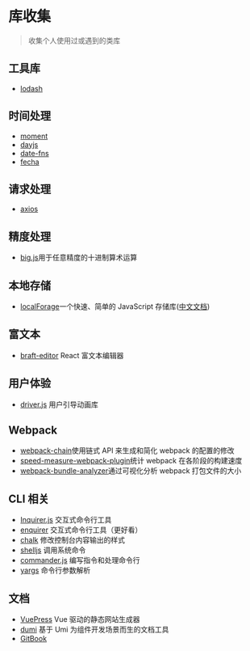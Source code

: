 # 库收集

> 收集个人使用过或遇到的类库

## 工具库

- [lodash](https://github.com/lodash/lodash)

## 时间处理

- [moment](https://github.com/moment/moment)
- [dayjs](https://github.com/iamkun/dayjs)
- [date-fns](https://github.com/date-fns/date-fns)
- [fecha](https://github.com/taylorhakes/fecha)

## 请求处理

- [axios](https://github.com/axios/axios)

## 精度处理

- [big.js](https://github.com/MikeMcl/big.js)用于任意精度的十进制算术运算

## 本地存储

- [localForage](https://github.com/localForage/localForage)一个快速、简单的 JavaScript 存储库([中文文档](https://localforage.docschina.org/))

## 富文本

- [braft-editor](https://github.com/margox/braft-editor) React 富文本编辑器

## 用户体验

- [driver.js](https://github.com/kamranahmedse/driver.js) 用户引导动画库

## Webpack

- [webpack-chain](https://github.com/neutrinojs/webpack-chain)使用链式 API 来生成和简化 webpack 的配置的修改
- [speed-measure-webpack-plugin](https://github.com/stephencookdev/speed-measure-webpack-plugin)统计 webpack 在各阶段的构建速度
- [webpack-bundle-analyzer](https://github.com/webpack-contrib/webpack-bundle-analyzer)通过可视化分析 webpack 打包文件的大小

## CLI 相关

- [Inquirer.js](https://github.com/SBoudrias/Inquirer.js) 交互式命令行工具
- [enquirer](https://github.com/enquirer/enquirer) 交互式命令行工具（更好看）
- [chalk](https://github.com/chalk/chalk) 修改控制台内容输出的样式
- [shelljs](https://github.com/shelljs/shelljs) 调用系统命令
- [commander.js](https://github.com/tj/commander.js) 编写指令和处理命令行
- [yargs](https://github.com/yargs/yargs) 命令行参数解析

## 文档

- [VuePress](https://github.com/vuejs/vuepress) Vue 驱动的静态网站生成器
- [dumi](https://github.com/umijs/dumi) 基于 Umi 为组件开发场景而生的文档工具
- [GitBook](https://www.gitbook.com)
